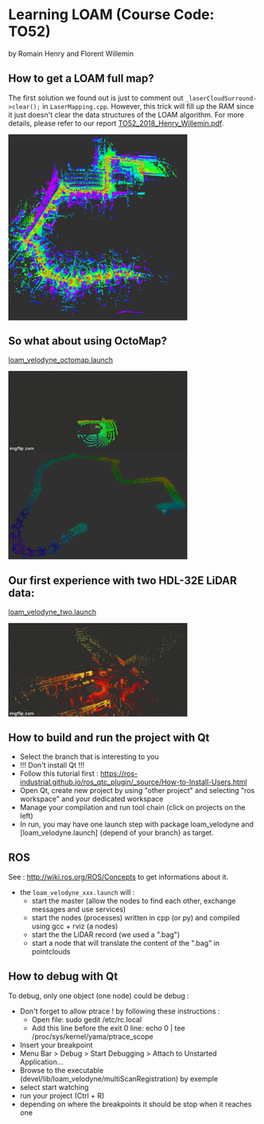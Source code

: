 # Learning LOAM (Course Code: TO52)

by Romain Henry and Florent Willemin

## How to get a LOAM full map?
The first solution we found out is just to comment out ```_laserCloudSurround->clear();``` in ```LaserMapping.cpp```. However, this trick will fill up the RAM since it just doesn't clear the data structures of the LOAM algorithm. For more details, please refer to our report [TO52_2018_Henry_Willemin.pdf](TO52_2018_Henry_Willemin.pdf).

<img src="https://github.com/epan-utbm/TO52/blob/2018_Henry_Willemin/images/loam_fullmap.jpg" align="middle" width="360"/> 

## So what about using OctoMap?

[loam_velodyne_octomap.launch](loam_velodyne/launch/loam_velodyne_octomap.launch)

<img src="https://github.com/epan-utbm/TO52/blob/2018_Henry_Willemin/images/octomap_building.gif" align="middle"/>
<img src="https://github.com/epan-utbm/TO52/blob/2018_Henry_Willemin/images/octomap_fullmap.png" align="middle" width="360"/>

## Our first experience with two HDL-32E LiDAR data:

[loam_velodyne_two.launch](loam_velodyne/launch/loam_velodyne_two.launch)

<img src="https://github.com/epan-utbm/TO52/blob/2018_Henry_Willemin/images/tow_velodynes.gif" align="middle"/>

## How to build and run the project with Qt

- Select the branch that is interesting to you
- !!! Don't install Qt !!!
- Follow this tutorial first : https://ros-industrial.github.io/ros_qtc_plugin/_source/How-to-Install-Users.html
- Open Qt, create new project by using "other project" and selecting "ros workspace" and your dedicated workspace
- Manage your compilation and run tool chain (click on projects on the left)
- In run, you may have one launch step with package loam_velodyne and [loam_velodyne.launch] {depend of your branch} as target.

## ROS

See : http://wiki.ros.org/ROS/Concepts to get informations about it.

- the ```loam_velodyne_xxx.launch``` will :
	- start the master (allow the nodes to find each other, exchange messages and use services)
	- start the nodes (processes) written in cpp (or py) and compiled using gcc + rviz (a nodes)
	- start the the LiDAR record (we used a ".bag")
	- start a node that will translate the content of the ".bag" in pointclouds

## How to debug with Qt

To debug, only one object (one node) could be debug  : 
- Don't forget to allow ptrace ! by following these instructions :
	- Open file: sudo gedit /etc/rc.local
	- Add this line before the exit 0 line: echo 0 | tee /proc/sys/kernel/yama/ptrace_scope
- Insert your breakpoint
- Menu Bar > Debug > Start Debugging > Attach to Unstarted Application...
- Browse to the executable (devel/lib/loam_velodyne/multiScanRegistration) by exemple
- select start watching
- run your project (Ctrl + R)
- depending on where the breakpoints it should be stop when it reaches one
